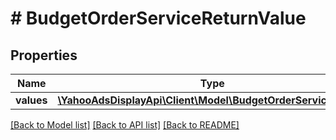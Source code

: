 # # BudgetOrderServiceReturnValue

## Properties

Name | Type | Description | Notes
------------ | ------------- | ------------- | -------------
**values** | [**\YahooAdsDisplayApi\Client\Model\BudgetOrderServiceValue[]**](BudgetOrderServiceValue.md) |  | [optional]

[[Back to Model list]](../../README.md#models) [[Back to API list]](../../README.md#endpoints) [[Back to README]](../../README.md)
